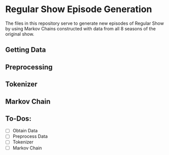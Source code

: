 # Regular Show Episode Generation

The files in this repository serve to generate new episodes of Regular Show by using Markov Chains constructed with data from all 8 seasons of the original show. 


## Getting Data 

## Preprocessing

## Tokenizer

## Markov Chain 

## To-Dos:

-  [ ] Obtain Data 
-  [ ] Preprocess Data 
-  [ ] Tokenizer 
-  [ ] Markov Chain
